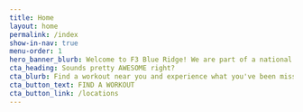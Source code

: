 ```yaml
---
title: Home
layout: home
permalink: /index
show-in-nav: true
menu-order: 1
hero_banner_blurb: Welcome to F3 Blue Ridge! We are part of a national network of free, peer-led workouts for men. We plant, grow and serve these groups to invigorate male community leadership.
cta_heading: Sounds pretty AWESOME right?
cta_blurb: Find a workout near you and experience what you've been missing.
cta_button_text: FIND A WORKOUT
cta_button_link: /locations
---
```

